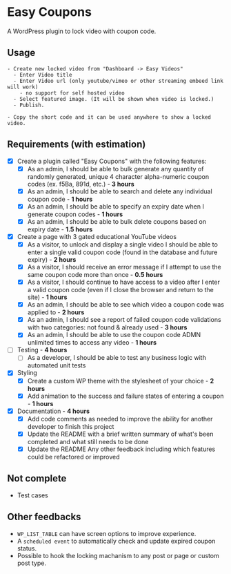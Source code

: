 # Easy Coupons

A WordPress plugin to lock video with coupon code.

## Usage

```
- Create new locked video from "Dashboard -> Easy Videos"
  - Enter Video title
  - Enter Video url (only youtube/vimeo or other streaming embeed link will work)
    - no support for self hosted video
  - Select featured image. (It will be shown when video is locked.)
  - Publish.

- Copy the short code and it can be used anywhere to show a locked video.
```

## Requirements (with estimation)


- [x] Create a plugin called "Easy Coupons" with the following features:
  - [x] As an admin, I should be able to bulk generate any quantity of randomly generated, unique 4 character alpha-numeric coupon codes (ex. f5Ba, 891d, etc.) - **3 hours**
  - [x] As an admin, I should be able to search and delete any individual coupon code - **1 hours**
  - [x] As an admin, I should be able to specify an expiry date when I generate coupon codes  - **1 hours**
  - [x] As an admin, I should be able to bulk delete coupons based on expiry date  - **1.5 hours**
- [x] Create a page with 3 gated educational YouTube videos
  - [x] As a visitor, to unlock and display a single video I should be able to enter a single valid coupon code (found in the database and future expiry) - **2 hours**
  - [x] As a visitor, I should receive an error message if I attempt to use the same coupon code more than once - **0.5 hours**
  - [x] As a visitor, I should continue to have access to a video after I enter a valid coupon code (even if I close the browser and return to the site) - **1 hours**
  - [x] As an admin, I should be able to see which video a coupon code was applied to - **2 hours**
  - [x] As an admin, I should see a report of failed coupon code validations with two categories: not found & already used  - **3 hours**
  - [x] As an admin, I should be able to use the coupon code ADMN unlimited times to access any video  - **1 hours**
- [ ] Testing - **4 hours**
  - [ ] As a developer, I should be able to test any business logic with automated unit tests
- [x] Styling
  - [x] Create a custom WP theme with the stylesheet of your choice - **2 hours**
  - [x] Add animation to the success and failure states of entering a coupon - **1 hours**
- [x] Documentation - **4 hours**
  - [x] Add code comments as needed to improve the ability for another developer to finish this project
  - [x] Update the README with a brief written summary of what's been completed and what still needs to be done
  - [x] Update the README Any other feedback including which features could be refactored or improved

## Not complete
- Test cases

## Other feedbacks
- `WP_LIST_TABLE` can have screen options to improve experience. 
- A `scheduled event` to automatically check and update expired coupon status.
- Possible to hook the locking machanism to any post or page or custom post type.